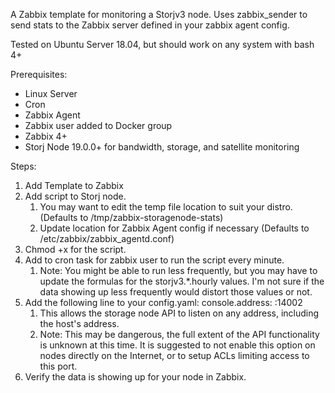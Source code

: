 A Zabbix template for monitoring a Storjv3 node. Uses zabbix_sender to send stats to the Zabbix server defined in your zabbix agent config.

Tested on Ubuntu Server 18.04, but should work on any system with bash 4+

Prerequisites:
* Linux Server
* Cron
* Zabbix Agent
* Zabbix user added to Docker group
* Zabbix 4+
* Storj Node 19.0.0+ for bandwidth, storage, and satellite monitoring

Steps:
1) Add Template to Zabbix
2) Add script to Storj node.
    1) You may want to edit the temp file location to suit your distro. (Defaults to /tmp/zabbix-storagenode-stats)
    2) Update location for Zabbix Agent config if necessary (Defaults to /etc/zabbix/zabbix_agentd.conf)
3) Chmod +x for the script.
4) Add to cron task for zabbix user to run the script every minute.
    1) Note: You might be able to run less frequently, but you may have to update the formulas for the storjv3.*.hourly values. I'm not sure if the data showing up less frequently would distort those values or not.
5) Add the following line to your config.yaml: console.address: :14002
    1) This allows the storage node API to listen on any address, including the host's address. 
    2) Note: This may be dangerous, the full extent of the API functionality is unknown at this time. It is suggested to not enable this option on nodes directly on the Internet, or to setup ACLs limiting access to this port.
6) Verify the data is showing up for your node in Zabbix.
